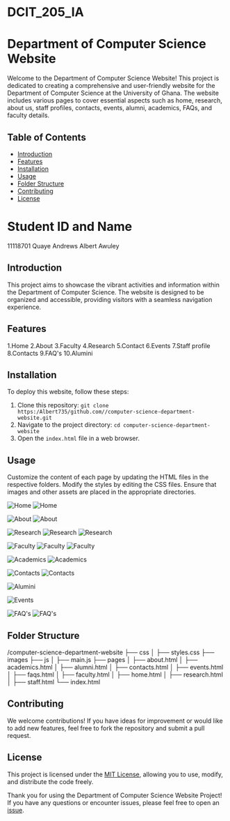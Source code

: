 # DCIT_205_IA


# Department of Computer Science Website

Welcome to the Department of Computer Science Website! This project is dedicated to creating a comprehensive and user-friendly website for the Department of Computer Science at the University of Ghana. The website includes various pages to cover essential aspects such as home, research, about us, staff profiles, contacts, events, alumni, academics, FAQs, and faculty details.

## Table of Contents
- [Introduction](#introduction)
- [Features](#features)
- [Installation](#installation)
- [Usage](#usage)
- [Folder Structure](#folder-structure)
- [Contributing](#contributing)
- [License](#license)


# Student ID and Name
 11118701 Quaye Andrews  Albert Awuley

## Introduction
This project aims to showcase the vibrant activities and information within the Department of Computer Science. The website is designed to be organized and accessible, providing visitors with a seamless navigation experience.

## Features
1.Home
2.About
3.Faculty
4.Research 
5.Contact
6.Events
7.Staff profile
8.Contacts
9.FAQ's
10.Alumini

## Installation
To deploy this website, follow these steps:
1. Clone this repository: `git clone https:/Albert735/github.com//computer-science-department-website.git`
2. Navigate to the project directory: `cd computer-science-department-website`
3. Open the `index.html` file in a web browser.

## Usage
Customize the content of each page by updating the HTML files in the respective folders. Modify the styles by editing the CSS files. Ensure that images and other assets are placed in the appropriate directories.


![Home](<Screenshot 2023-11-26 at 10.36.52 AM.png>) 
![Home](<Screenshot 2023-11-26 at 10.37.19 AM.png>)

![About](<Screenshot 2023-11-26 at 10.37.53 AM.png>) 
![About](<Screenshot 2023-11-26 at 10.38.08 AM.png>)

![Research](<Screenshot 2023-11-26 at 10.38.22 AM.png>)
![Research](<Screenshot 2023-11-26 at 10.38.35 AM.png>)
![Research](<Screenshot 2023-11-26 at 10.38.48 AM.png>)

![Faculty](<Screenshot 2023-11-26 at 10.39.43 AM.png>) 
![Faculty](<Screenshot 2023-11-26 at 10.39.54 AM.png>) 
![Faculty](<Screenshot 2023-11-26 at 10.40.04 AM.png>)

![Academics](<Screenshot 2023-11-26 at 10.41.02 AM.png>)
![Academics](<Screenshot 2023-11-26 at 10.41.10 AM.png>)

![Contacts](<Screenshot 2023-11-26 at 10.41.27 AM.png>) 
![Contacts](<Screenshot 2023-11-26 at 10.41.35 AM.png>)

![Alumini](<Screenshot 2023-11-26 at 10.42.44 AM.png>)

![Events](<Screenshot 2023-11-26 at 10.43.27 AM.png>)







![FAQ's](<Screenshot 2023-11-26 at 10.44.14 AM.png>) 
![FAQ's](<Screenshot 2023-11-26 at 10.44.25 AM.png>)






## Folder Structure

/computer-science-department-website
  ├── css
  │   ├── styles.css
  ├── images
  ├── js
  │   ├── main.js
  ├── pages
  │   ├── about.html
  │   ├── academics.html
  │   ├── alumni.html
  │   ├── contacts.html
  │   ├── events.html
  │   ├── faqs.html
  │   ├── faculty.html
  │   ├── home.html
  │   ├── research.html
  │   ├── staff.html
  └── index.html



## Contributing
We welcome contributions! If you have ideas for improvement or would like to add new features, feel free to fork the repository and submit a pull request.

## License
This project is licensed under the [MIT License](LICENSE), allowing you to use, modify, and distribute the code freely.

Thank you for using the Department of Computer Science Website Project! If you have any questions or encounter issues, please feel free to open an [issue](https://github.com/Albert735/computer-science-department-website/issues).

